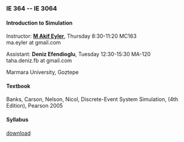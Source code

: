 ### IE 364 -- IE 3064
#### Introduction to Simulation

Instructor: [**M Akif Eyler**](http://mimoza.marmara.edu.tr/~maeyler/), Thursday 8:30-11:20 MC163		
ma.eyler at gmail.com

Assistant: **Deniz Efendioglu**, Tuesday 12:30-15:30 MA-120   
taha.deniz.fb at gmail.com

Marmara University, Goztepe

#### Textbook
Banks, Carson, Nelson, Nicol, Discrete-Event System Simulation, (4th Edition), Pearson 2005

#### Syllabus 
[download](https://github.com/maeyler/Simulation/raw/master/IE364_Syllabus.xls)
